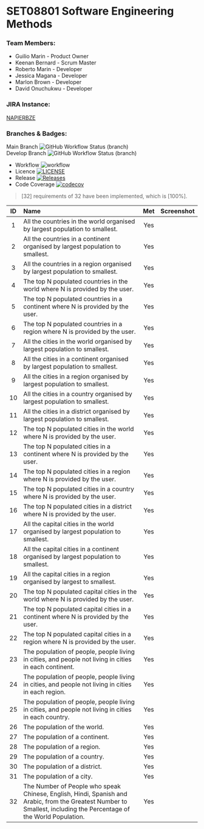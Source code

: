# SET08801 Software Engineering Methods

### Team Members:
- Guilio Marin - Product Owner
- Keenan Bernard - Scrum Master
- Roberto Marin - Developer
- Jessica Magana - Developer
- Marlon Brown - Developer
- David Onuchukwu - Developer

### JIRA Instance:
[NAPIERBZE](https://napierbze.atlassian.net/jira/software/projects/SEM/boards/1/backlog)

### Branches & Badges:
Main Branch ![GitHub Workflow Status (branch)](https://img.shields.io/github/workflow/status/keenanbernard/sem-group3/ReportingApp-SEM-GRP3/main) <br>
Develop Branch ![GitHub Workflow Status (branch)](https://img.shields.io/github/workflow/status/keenanbernard/sem-group3/ReportingApp-SEM-GRP3/develop) <br>

- Workflow ![workflow](https://github.com/keenanbernard/sem-group3/actions/workflows/main.yml/badge.svg) <br>
- Licence [![LICENSE](https://img.shields.io/github/license/keenanbernard/sem-group3.svg?style=flat-square)](https://github.com/keenanbernard/sem-group3/blob/master/LICENSE) <br>
- Release [![Releases](https://img.shields.io/github/release/keenanbernard/sem-group3/all.svg?style=flat-square)](https://github.com/keenanbernard/sem-group3/releases) <br>
- Code Coverage [![codecov](https://codecov.io/gh/keenanbernard/sem-group3/branch/main/graph/badge.svg?token=WLM5jzekly)](https://codecov.io/gh/keenanbernard/sem-group3)

> [32] requirements of 32 have been implemented, which is [100%].

| ID | Name        | Met         | Screenshot      |
|:---:|:------------|:-------------:|:--------------|
| 1  | All the countries in the world organised by largest population to smallest. | Yes |  |
| 2  | All the countries in a continent organised by largest population to smallest. | Yes |   |
| 3  | All the countries in a region organised by largest population to smallest. | Yes |  |
| 4  | The top N populated countries in the world where N is provided by the user. | Yes |  |
| 5  | The top N populated countries in a continent where N is provided by the user. | Yes |     |
| 6  | The top N populated countries in a region where N is provided by the user. | Yes |  |
| 7  | All the cities in the world organised by largest population to smallest. | Yes  |
| 8  | All the cities in a continent organised by largest population to smallest. | Yes  |
| 9  | All the cities in a region organised by largest population to smallest. | Yes  |
| 10  | All the cities in a country organised by largest population to smallest. |  Yes  |
| 11  | All the cities in a district organised by largest population to smallest. | Yes   |
| 12  | The top N populated cities in the world where N is provided by the user. | Yes   |
| 13  | The top N populated cities in a continent where N is provided by the user. |  Yes  |
| 14  | The top N populated cities in a region where N is provided by the user. |  Yes  |
| 15  | The top N populated cities in a country where N is provided by the user. | Yes   |
| 16  | The top N populated cities in a district where N is provided by the user. | Yes   |
| 17  | All the capital cities in the world organised by largest population to smallest. | Yes |    |
| 18  | All the capital cities in a continent organised by largest population to smallest. | Yes |    |
| 19  | All the capital cities in a region organised by largest to smallest. | Yes |  |
| 20  | The top N populated capital cities in the world where N is provided by the user. | Yes |    |
| 21  | The top N populated capital cities in a continent where N is provided by the user. | Yes |   |
| 22  | The top N populated capital cities in a region where N is provided by the user. | Yes |  |
| 23  | The population of people, people living in cities, and people not living in cities in each continent. |   Yes | |
| 24  | The population of people, people living in cities, and people not living in cities in each region. | Yes  | |
| 25  | The population of people, people living in cities, and people not living in cities in each country. |  Yes  | |
| 26  | The population of the world. | Yes  |
| 27  | The population of a continent. | Yes  |
| 28  | The population of a region. | Yes  |
| 29  | The population of a country. | Yes  |
| 30  | The population of a district. | Yes  |
| 31  | The population of a city. | Yes  |
| 32  | The Number of People who speak Chinese, English, Hindi, Spanish and Arabic, from the Greatest Number to Smallest, including the Percentage of the World Population. | Yes  |
